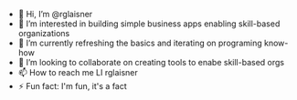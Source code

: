 - 👋 Hi, I’m @rglaisner
- 👀 I’m interested in building simple business apps enabling skill-based organizations
- 🌱 I’m currently refreshing the basics and iterating on programing know-how 
- 💞️ I’m looking to collaborate on creating tools to enabe skill-based orgs
- 📫 How to reach me LI rglaisner
- ⚡ Fun fact: I'm fun, it's a fact

<!---
rglaisner/rglaisner is a ✨ special ✨ repository because its `README.md` (this file) appears on your GitHub profile.
You can click the Preview link to take a look at your changes.
--->
